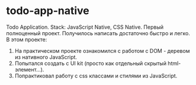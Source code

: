# todo-app-native
Todo Application. Stack: JavaScript Native, CSS Native. Первый полноценный проект. Получилось написать достаточно быстро и легко. 
В этом проекте:
1. На практическом проекте ознакомился с работом с DOM - деревом из нативного JavaScript.
2. Попытался создать с UI kit (просто как отдельный скрытый html-элемент...).
3. Попрактиковал работу с css классами и стилями из JavaScript.
